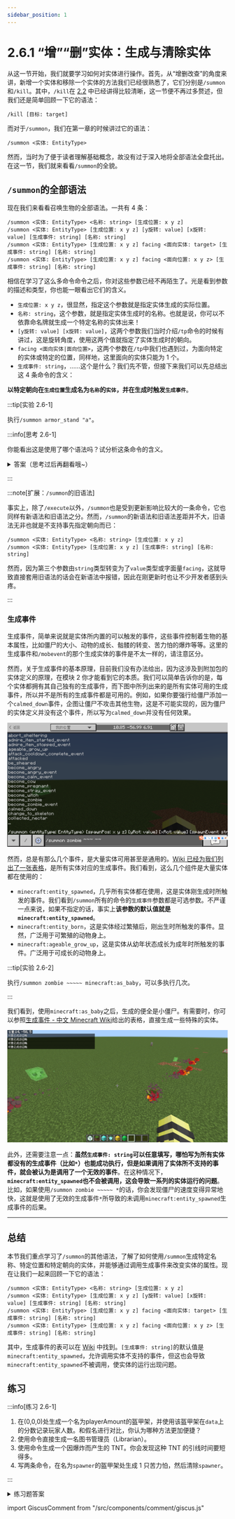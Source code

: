 ```yaml
---
sidebar_position: 1
---
```


# 2.6.1 “增”“删”实体：生成与清除实体

从这一节开始，我们就要学习如何对实体进行操作。首先，从“增删改查”的角度来讲，新增一个实体和移除一个实体的方法我们已经很熟悉了，它们分别是`/summon`和`/kill`。其中，`/kill`在 [2.2](../c2_simple_cmds#清除实体的命令kill) 中已经讲得比较清晰，这一节便不再过多赘述，但我们还是简单回顾一下它的语法：

```mcfunction title="/kill的语法" showLineNumbers
/kill [目标: target]
```

而对于`/summon`，我们在第一章的时候讲过它的语法：

```mcfunction title="/summon的基础语法" showLineNumbers
/summon <实体: EntityType>
```

然而，当时为了便于读者理解基础概念，故没有过于深入地将全部语法全盘托出。在这一节，我们就来看看`/summon`的全貌。

## `/summon`的全部语法

现在我们来看看召唤生物的全部语法。一共有 4 条：

```mcfunction showLineNumbers title="/summon的语法"
/summon <实体: EntityType> <名称: string> [生成位置: x y z]
/summon <实体: EntityType> [生成位置: x y z] [y旋转: value] [x旋转: value] [生成事件: string] [名称: string]
/summon <实体: EntityType> [生成位置: x y z] facing <面向实体: target> [生成事件: string] [名称: string]
/summon <实体: EntityType> [生成位置: x y z] facing <面向位置: x y z> [生成事件: string] [名称: string]
```

相信在学习了这么多命令命令之后，你对这些参数已经不再陌生了。光是看到参数的描述和类型，你也能一眼看出它们的含义。

- `生成位置: x y z`，很显然，指定这个参数就是指定实体生成的实际位置。
- `名称: string`，这个参数，就是指定实体生成时的名称。也就是说，你可以不依靠命名牌就生成一个特定名称的实体出来！
- `[y旋转: value] [x旋转: value]`，这两个参数我们当时介绍`/tp`命令的时候有讲过，这是旋转角度，使用这两个值就指定了实体生成时的朝向。
- `facing <面向实体|面向位置>`，这两个参数在`/tp`中我们也遇到过，为面向特定的实体或特定的位置，同样地，这里面向的实体只能为 1 个。
- `生成事件: string`，……这个是什么？我们先不管，但接下来我们可以先总结出这 4 条命令的含义：

**以特定朝向在`生成位置`生成名为`名称`的`实体`，并在生成时触发`生成事件`**。

:::tip[实验 2.6-1]

执行`/summon armor_stand "a"`。

:::info[思考 2.6-1]

你能看出这是使用了哪个语法吗？试分析这条命令的含义。

<details>

<summary>答案（思考过后再翻看哦~）</summary>

显然，这是使用了第一个语法`/summon <实体: EntityType> <名称: string> [生成位置: x y z]`，因为其他命令的第二个参数类型都是`x y z`，而`"a"`是一个`string`。

所以，这条命令是，在执行者的位置生成一个名为“a”的盔甲架。

</details>

:::

:::note[扩展：`/summon`的旧语法]

事实上，除了`/execute`以外，`/summon`也是受到更新影响比较大的一条命令，它也同样有新语法和旧语法之分。然而，`/summon`的新语法和旧语法差距并不大，旧语法无非也就是不支持事先指定朝向而已：

```mcfunction showLineNumbers title="/summon的旧语法"
/summon <实体: EntityType> <名称: string> [生成位置: x y z]
/summon <实体: EntityType> [生成位置: x y z] [生成事件: string] [名称: string]
```

然而，因为第三个参数由`string`类型转变为了`value`类型或字面量`facing`，这就导致直接套用旧语法的话会在新语法中报错，因此在刚更新时也让不少开发者感到头疼。

:::

### 生成事件

生成事件，简单来说就是实体所内置的可以触发的事件，这些事件控制着生物的基本属性，比如僵尸的大小、动物的成长、骷髅的转变、苦力怕的爆炸等等。这里的生成事件和`/mobevent`的那个生成实体的事件是不太一样的，请注意区分。

然而，关于生成事件的基本原理，目前我们没有办法给出，因为这涉及到附加包的实体定义的原理，在模块 2 你才能看到它的本质。我们可以简单告诉你的是，每个实体都拥有其自己独有的生成事件，而下图中所列出来的是所有实体可用的生成事件，所以并不是所有的生成事件都是可用的。例如，如果你要强行给僵尸添加一个`calmed_down`事件，企图让僵尸不攻击其他生物，这是不可能实现的，因为僵尸的实体定义并没有这个事件，所以写为`calmed_down`并没有任何效果。

![summon_1](../img/c6_entity_cmds/summon_1.png)

然而，总是有那么几个事件，是大量实体可用甚至是通用的。[Wiki 已经为我们列出了一张表格](https://zh.minecraft.wiki/w/生成事件)，是所有实体对应的生成事件。我们看到，这么几个组件是大量实体都在使用的：

- `minecraft:entity_spawned`，几乎所有实体都在使用，这是实体刚生成时所触发的事件。我们看到`/summon`所有的命令的`生成事件`参数都是可选参数。不严谨一点来说，如果不指定的话，事实上**该参数的默认值就是`minecraft:entity_spawned`**。
- `minecraft:entity_born`，这是实体经过繁殖后，刚出生时所触发的事件。显然，广泛用于可繁殖的动物身上。
- `minecraft:ageable_grow_up`，这是实体从幼年状态成长为成年时所触发的事件。广泛用于可成长的动物身上。

:::tip[实验 2.6-2]

执行`/summon zombie ~~~~~ minecraft:as_baby`，可以多执行几次。

:::

我们看到，使用`minecraft:as_baby`之后，生成的便全是小僵尸。有需要时，你可以参照[生成事件 - 中文 Minecraft Wiki](https://zh.minecraft.wiki/w/生成事件)给出的表格，直接生成一些特殊的实体。

![summon_2](../img/c6_entity_cmds/summon_2.png)

此外，还需要注意一点：**虽然`生成事件: string`可以任意填写，哪怕写为所有实体都没有的生成事件（比如`*`）也能成功执行，但是如果调用了实体所不支持的事件，就会被认为是调用了一个无效的事件**。在这种情况下，**`minecraft:entity_spawned`也不会被调用，这会导致一系列的实体运行的问题**。比如，如果使用`/summon zombie ~~~~~ *`的话，你会发现僵尸的速度变得异常地快，这就是使用了无效的生成事件`*`所导致的未调用`minecraft:entity_spawned`生成事件的后果。

---

## 总结

本节我们重点学习了`/summon`的其他语法，了解了如何使用`/summon`生成特定名称、特定位置和特定朝向的实体，并能够通过调用生成事件来改变实体的属性。现在让我们一起来回顾一下它的语法：

```mcfunction showLineNumbers title="/summon的语法"
/summon <实体: EntityType> <名称: string> [生成位置: x y z]
/summon <实体: EntityType> [生成位置: x y z] [y旋转: value] [x旋转: value] [生成事件: string] [名称: string]
/summon <实体: EntityType> [生成位置: x y z] facing <面向实体: target> [生成事件: string] [名称: string]
/summon <实体: EntityType> [生成位置: x y z] facing <面向位置: x y z> [生成事件: string] [名称: string]
```

其中，生成事件的表可以在 [Wiki](https://zh.minecraft.wiki/w/生成事件) 中找到。`[生成事件: string]`的默认值是`minecraft:entity_spawned`，允许调用实体不支持的事件，但这也会导致`minecraft:entity_spawned`不被调用，使实体的运行出现问题。

## 练习

:::info[练习 2.6-1]

1. 在(0,0,0)处生成一个名为playerAmount的盔甲架，并使用该盔甲架在`data`上的分数记录玩家人数。和假名进行对比，你认为哪种方法更加便捷？
2. 使用命令直接生成一名图书管理员（Librarian）。
3. 使用命令生成一个因爆炸而产生的 TNT。你会发现这种 TNT 的引线时间要短得多。
4. 写两条命令，在名为`spawner`的盔甲架处生成 1 只苦力怕，然后清除`spawner`。

:::

<details>

<summary>练习题答案</summary>

1. 命令如下。高亮部分为假名的写法。和假名对比，还是假名更加便捷一些，然而如果要调用分数的时候，则将数据存储在实体上可能会具有独特的优势。

```mcfunction showLineNumbers {4-5}
/summon armor_stand playerAmount 0 0 0
/scoreboard players set @e[name=playerAmount,type=armor_stand] data 0
/execute as @a run scoreboard players add @e[name=playerAmount,type=armor_stand] data 1
/scoreboard players set playerAmount data 0
/execute as @a run scoreboard players add playerAmount data 1
```

2. `/summon villager ~~~~~ minecraft:spawn_librarian`
3. `/summon tnt ~~~~~ from_explosion`
4. 命令如下。

```mcfunction showLineNumbers
/execute as @e[name=spawner,type=armor_stand] at @s run summon creeper ~~~
/kill @e[name=spawner]
```

</details>

import GiscusComment from "/src/components/comment/giscus.js"

<GiscusComment/>
